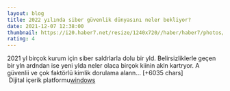 ```yaml
--- 
layout: blog
title: 2022 yılında siber güvenlik dünyasını neler bekliyor?
date: 2021-12-07 12:38:00
thumbnail: https://i20.haber7.net/resize/1240x720//haber/haber7/photos/2021/49/2022_yilinda_siber_guvenlik_dunyasini_neler_bekliyor_1638880675_0344.jpg
rating: 4
---
```

2021 yl birçok kurum için siber saldrlarla dolu bir yld. Belirsizliklerle geçen bir yln ardndan ise yeni ylda neler olaca birçok kiinin akln kartryor. A güvenlii ve çok faktörlü kimlik dorulama alann… [+6035 chars]</br>&nbsp;Dijital içerik platformu<a href="https://www.techno-light.net/">windows</a>